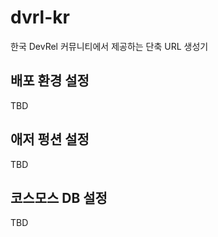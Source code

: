 # dvrl-kr #

한국 DevRel 커뮤니티에서 제공하는 단축 URL 생성기


## 배포 환경 설정 ##

TBD


## 애저 펑션 설정 ##

TBD


## 코스모스 DB 설정 ##

TBD
